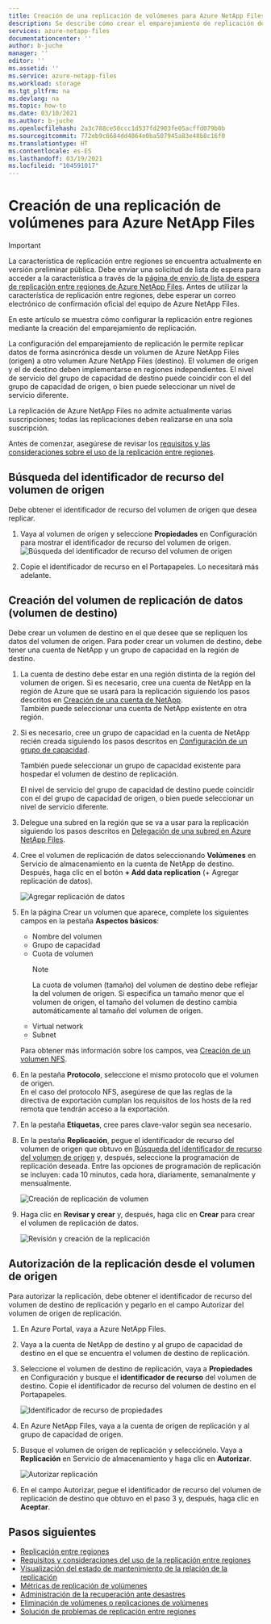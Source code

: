 ```yaml
---
title: Creación de una replicación de volúmenes para Azure NetApp Files | Microsoft Docs
description: Se describe cómo crear el emparejamiento de replicación de volumen para Azure NetApp Files, a fin de configurar la replicación entre regiones.
services: azure-netapp-files
documentationcenter: ''
author: b-juche
manager: ''
editor: ''
ms.assetid: ''
ms.service: azure-netapp-files
ms.workload: storage
ms.tgt_pltfrm: na
ms.devlang: na
ms.topic: how-to
ms.date: 03/10/2021
ms.author: b-juche
ms.openlocfilehash: 2a3c788ce50ccc1d537fd2903fe05acffd079b0b
ms.sourcegitcommit: 772eb9c6684dd4864e0ba507945a83e48b8c16f0
ms.translationtype: HT
ms.contentlocale: es-ES
ms.lasthandoff: 03/19/2021
ms.locfileid: "104591017"
---
```

# <a name="create-volume-replication-for-azure-netapp-files"></a>Creación de una replicación de volúmenes para Azure NetApp Files

> [!IMPORTANT]
> La característica de replicación entre regiones se encuentra actualmente en versión preliminar pública. Debe enviar una solicitud de lista de espera para acceder a la característica a través de la [página de envío de lista de espera de replicación entre regiones de Azure NetApp Files](https://aka.ms/anfcrrpreviewsignup). Antes de utilizar la característica de replicación entre regiones, debe esperar un correo electrónico de confirmación oficial del equipo de Azure NetApp Files.

En este artículo se muestra cómo configurar la replicación entre regiones mediante la creación del emparejamiento de replicación. 

La configuración del emparejamiento de replicación le permite replicar datos de forma asincrónica desde un volumen de Azure NetApp Files (origen) a otro volumen Azure NetApp Files (destino). El volumen de origen y el de destino deben implementarse en regiones independientes. El nivel de servicio del grupo de capacidad de destino puede coincidir con el del grupo de capacidad de origen, o bien puede seleccionar un nivel de servicio diferente.   

La replicación de Azure NetApp Files no admite actualmente varias suscripciones; todas las replicaciones deben realizarse en una sola suscripción.

Antes de comenzar, asegúrese de revisar los [requisitos y las consideraciones sobre el uso de la replicación entre regiones](cross-region-replication-requirements-considerations.md).  

## <a name="locate-the-source-volume-resource-id"></a>Búsqueda del identificador de recurso del volumen de origen  

Debe obtener el identificador de recurso del volumen de origen que desea replicar. 

1. Vaya al volumen de origen y seleccione **Propiedades** en Configuración para mostrar el identificador de recurso del volumen de origen.   
    ![Búsqueda del identificador de recurso del volumen de origen](../media/azure-netapp-files/cross-region-replication-source-volume-resource-id.png)
 
2. Copie el identificador de recurso en el Portapapeles.  Lo necesitará más adelante.

## <a name="create-the-data-replication-volume-the-destination-volume"></a>Creación del volumen de replicación de datos (volumen de destino)

Debe crear un volumen de destino en el que desee que se repliquen los datos del volumen de origen.  Para poder crear un volumen de destino, debe tener una cuenta de NetApp y un grupo de capacidad en la región de destino. 

1. La cuenta de destino debe estar en una región distinta de la región del volumen de origen. Si es necesario, cree una cuenta de NetApp en la región de Azure que se usará para la replicación siguiendo los pasos descritos en [Creación de una cuenta de NetApp](azure-netapp-files-create-netapp-account.md).   
También puede seleccionar una cuenta de NetApp existente en otra región.  

2. Si es necesario, cree un grupo de capacidad en la cuenta de NetApp recién creada siguiendo los pasos descritos en [Configuración de un grupo de capacidad](azure-netapp-files-set-up-capacity-pool.md).   

    También puede seleccionar un grupo de capacidad existente para hospedar el volumen de destino de replicación.  

    El nivel de servicio del grupo de capacidad de destino puede coincidir con el del grupo de capacidad de origen, o bien puede seleccionar un nivel de servicio diferente.

3. Delegue una subred en la región que se va a usar para la replicación siguiendo los pasos descritos en [Delegación de una subred en Azure NetApp Files](azure-netapp-files-delegate-subnet.md).

4. Cree el volumen de replicación de datos seleccionando **Volúmenes** en Servicio de almacenamiento en la cuenta de NetApp de destino. Después, haga clic en el botón **+ Add data replication** (+ Agregar replicación de datos).  

    ![Agregar replicación de datos](../media/azure-netapp-files/cross-region-replication-add-data-replication.png)
 
5. En la página Crear un volumen que aparece, complete los siguientes campos en la pestaña **Aspectos básicos**:
    * Nombre del volumen
    * Grupo de capacidad
    * Cuota de volumen
        > [!NOTE] 
        > La cuota de volumen (tamaño) del volumen de destino debe reflejar la del volumen de origen. Si especifica un tamaño menor que el volumen de origen, el tamaño del volumen de destino cambia automáticamente al tamaño del volumen de origen. 
    * Virtual network 
    * Subnet

    Para obtener más información sobre los campos, vea [Creación de un volumen NFS](azure-netapp-files-create-volumes.md#create-an-nfs-volume). 

6. En la pestaña **Protocolo**, seleccione el mismo protocolo que el volumen de origen.  
En el caso del protocolo NFS, asegúrese de que las reglas de la directiva de exportación cumplan los requisitos de los hosts de la red remota que tendrán acceso a la exportación.  

7. En la pestaña **Etiquetas**, cree pares clave-valor según sea necesario.  

8. En la pestaña **Replicación**, pegue el identificador de recurso del volumen de origen que obtuvo en [Búsqueda del identificador de recurso del volumen de origen](#locate-the-source-volume-resource-id) y, después, seleccione la programación de replicación deseada. Entre las opciones de programación de replicación se incluyen: cada 10 minutos, cada hora, diariamente, semanalmente y mensualmente.  

    ![Creación de replicación de volumen](../media/azure-netapp-files/cross-region-replication-create-volume-replication.png)

9. Haga clic en **Revisar y crear** y, después, haga clic en **Crear** para crear el volumen de replicación de datos.   

    ![Revisión y creación de la replicación](../media/azure-netapp-files/cross-region-replication-review-create-replication.png)

## <a name="authorize-replication-from-the-source-volume"></a>Autorización de la replicación desde el volumen de origen  

Para autorizar la replicación, debe obtener el identificador de recurso del volumen de destino de replicación y pegarlo en el campo Autorizar del volumen de origen de replicación. 

1. En Azure Portal, vaya a Azure NetApp Files.

2. Vaya a la cuenta de NetApp de destino y al grupo de capacidad de destino en el que se encuentra el volumen de destino de replicación.

3. Seleccione el volumen de destino de replicación, vaya a **Propiedades** en Configuración y busque el **identificador de recurso** del volumen de destino. Copie el identificador de recurso del volumen de destino en el Portapapeles.

    ![Identificador de recurso de propiedades](../media/azure-netapp-files/cross-region-replication-properties-resource-id.png) 
 
4. En Azure NetApp Files, vaya a la cuenta de origen de replicación y al grupo de capacidad de origen. 

5. Busque el volumen de origen de replicación y selecciónelo. Vaya a **Replicación** en Servicio de almacenamiento y haga clic en **Autorizar**.

    ![Autorizar replicación](../media/azure-netapp-files/cross-region-replication-authorize.png) 

6. En el campo Autorizar, pegue el identificador de recurso del volumen de replicación de destino que obtuvo en el paso 3 y, después, haga clic en **Aceptar**.

## <a name="next-steps"></a>Pasos siguientes  

* [Replicación entre regiones](cross-region-replication-introduction.md)
* [Requisitos y consideraciones del uso de la replicación entre regiones](cross-region-replication-requirements-considerations.md)
* [Visualización del estado de mantenimiento de la relación de la replicación](cross-region-replication-display-health-status.md)
* [Métricas de replicación de volúmenes](azure-netapp-files-metrics.md#replication)
* [Administración de la recuperación ante desastres](cross-region-replication-manage-disaster-recovery.md)
* [Eliminación de volúmenes o replicaciones de volúmenes](cross-region-replication-delete.md)
* [Solución de problemas de replicación entre regiones](troubleshoot-cross-region-replication.md)

